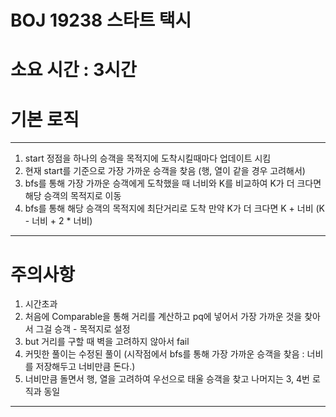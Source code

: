 # BOJ 19238 스타트 택시
# 소요 시간 : 3시간
# 기본 로직
---
1. start 정점을 하나의 승객을 목적지에 도착시킬때마다 업데이트 시킴
2. 현재 start를 기준으로 가장 가까운 승객을 찾음 (행, 열이 같을 경우 고려해서)
3. bfs를 통해 가장 가까운 승객에게 도착했을 때 너비와 K를 비교하여 K가 더 크다면 해당 승객의 목적지로 이동
4. bfs를 통해 해당 승객의 목적지에 최단거리로 도착 만약 K가 더 크다면 K + 너비 (K - 너비 + 2 * 너비)
-------------
# 주의사항
1. 시간초과
2. 처음에 Comparable을 통해 거리를 계산하고 pq에 넣어서 가장 가까운 것을 찾아서 그걸 승객 - 목적지로 설정
3. but 거리를 구할 때 벽을 고려하지 않아서 fail
4. 커밋한 풀이는 수정된 풀이 (시작점에서 bfs를 통해 가장 가까운 승객을 찾음 : 너비를 저장해두고 너비만큼 돈다.)
5. 너비만큼 돌면서 행, 열을 고려하여 우선으로 태울 승객을 찾고 나머지는 3, 4번 로직과 동일
---